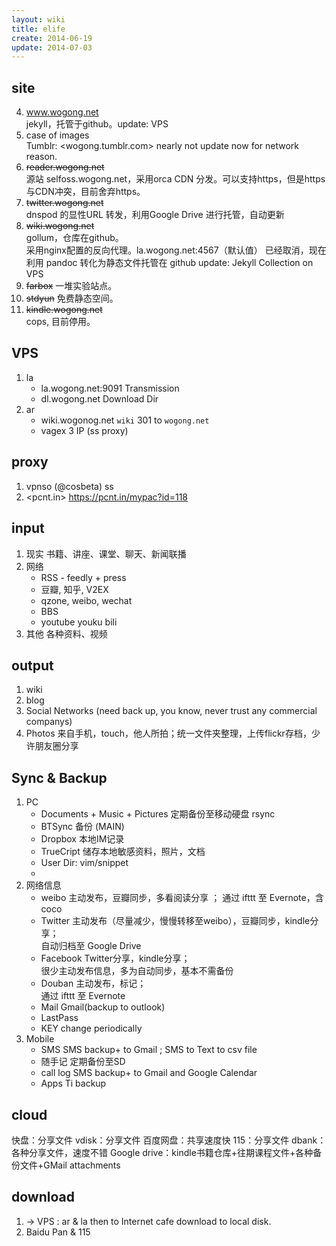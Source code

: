 ```yaml
---
layout: wiki
title: elife
create: 2014-06-19
update: 2014-07-03
---
```


## site
4. www.wogong.net  
   jekyll，托管于github。update: VPS
1. case of images  
   Tumblr: <wogong.tumblr.com> nearly not update now for network reason.
1. ~~reader.wogong.net~~  
   源站 selfoss.wogong.net，采用orca CDN 分发。可以支持https，但是https与CDN冲突，目前舍弃https。
2. ~~twitter.wogong.net~~  
   dnspod 的显性URL 转发，利用Google Drive 进行托管，自动更新
3. ~~wiki.wogong.net~~  
   gollum，仓库在github。  
   采用nginx配置的反向代理。la.wogong.net:4567（默认值）
   已经取消，现在利用 pandoc 转化为静态文件托管在 github
   update: Jekyll Collection on VPS
5. ~~farbox~~
   一堆实验站点。
6. ~~stdyun~~
   免费静态空间。
7. ~~kindle.wogong.net~~  
   cops, 目前停用。

## VPS
1. la
      - la.wogong.net:9091 Transmission
      - dl.wogong.net Download Dir
2. ar
      - wiki.wogonog.net `wiki` 301 to `wogong.net`
      - vagex 3 IP (ss proxy)

## proxy
1. vpnso (@cosbeta) ss
2. <pcnt.in>  https://pcnt.in/mypac?id=118

## input
1. 现实
   书籍、讲座、课堂、聊天、新闻联播
2. 网络
      - RSS - feedly + press
      - 豆瓣, 知乎, V2EX
      - qzone, weibo, wechat
      - BBS
      - youtube youku bili
3. 其他
   各种资料、视频

## output
1. wiki
2. blog
3. Social Networks (need back up, you know, never trust any commercial companys)
4. Photos 来自手机，touch，他人所拍；统一文件夹整理，上传flickr存档，少许朋友圈分享

## Sync & Backup
1. PC
      - Documents + Music + Pictures 定期备份至移动硬盘 rsync
      - BTSync 备份 (MAIN)
      - Dropbox 本地IM记录
      - TrueCript 储存本地敏感资料，照片，文档
      - User Dir: vim/snippet
      - 
2. 网络信息
      - weibo 主动发布，豆瓣同步，多看阅读分享  ；
              通过 ifttt 至 Evernote，含 coco
      - Twitter 主动发布（尽量减少，慢慢转移至weibo），豆瓣同步，kindle分享；  
                自动归档至 Google Drive
      - Facebook Twitter分享，kindle分享；   
                 很少主动发布信息，多为自动同步，基本不需备份
      - Douban 主动发布，标记；  
               通过 ifttt 至 Evernote 
      - Mail Gmail(backup to outlook)
      - LastPass 
      - KEY change periodically
3. Mobile
      - SMS SMS backup+ to Gmail ; SMS to Text to csv file
      - 随手记 定期备份至SD
      - call log SMS backup+ to Gmail and Google Calendar
      - Apps Ti backup

## cloud
快盘：分享文件
vdisk：分享文件
百度网盘：共享速度快
115：分享文件
dbank：各种分享文件，速度不错
Google drive：kindle书籍仓库+往期课程文件+各种备份文件+GMail attachments

## download

1. -> VPS : ar & la
then to Internet cafe download to local disk.
3. Baidu Pan & 115
